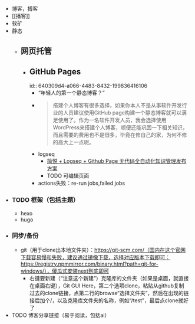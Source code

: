 - 博客，搏客
- [[播客]]
- 软矿
- 静态
	- ## 网页托管
		- ## GitHub Pages
		  id:: 640309d4-a066-4483-8432-199836416106
			- “年轻人的第一个静态博客？”
			- > 搭建个人博客有很多选择，如果你本人不是从事软件开发行业的人员建议使用GitHub page构建一个静态博客就可以满足使用了。作为一名软件开发人员，我会选择使用WordPress来搭建个人博客，顺便还能巩固一下相关知识，而且需要的费用也不是很多，毕竟在修自己的家，为何不修的高大上一点呢。
			- logseq
				- [简悦 + Logseq + Github Page 无代码全自动化知识管理发布方案](https://zhuanlan.zhihu.com/p/467192292)
				- TODO 可编辑页面
			- actions失败：re-run jobs,failed jobs
- ### TODO 框架（包括主题）
	- hexo
	- hugo
- ### 同步/备份
	- git（用于clone出本地文件夹）：https://git-scm.com/（国内在这个官网下载容易慢和失败，建议通过镜像下载，选择对应版本下载即可：https://registry.npmmirror.com/binary.html?path=git-for-windows/），傻瓜式安装next到底即可
		- 右键要新建（“注意这个新建”）克隆库的文件夹（如果是桌面，就直接在桌面右键），Git GUI Here，第二个选项clone，粘贴从github复制过去的clone链接，点第二行的browse“选择文件夹”，然后在出现的链接后加个/，以及克隆库文件夹的名称，例如“/test”，最后点clone就好了
- TODO 博客分享链接（易于阅读，包括ai）